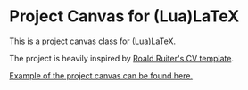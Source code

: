 # Project Canvas for (Lua)LaTeX

This is a project canvas class for (Lua)LaTeX.

The project is heavily inspired by [Roald Ruiter's CV template](https://github.com/Roald87/xelatex-cv-roald).

[Example of the project canvas can be found here.](example-projectcanvas.pdf)
